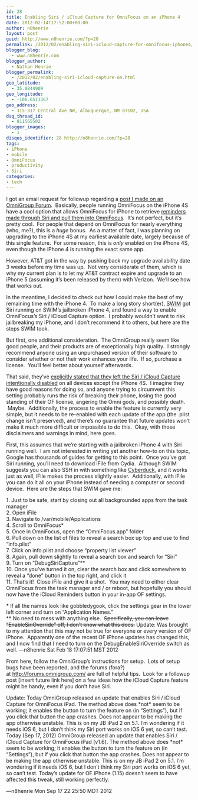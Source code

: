 ```yaml
---
id: 28
title: Enabling Siri / iCloud Capture for OmniFocus on an iPhone 4
date: 2012-02-14T17:52:00+00:00
author: n8henrie
layout: post
guid: http://www.n8henrie.com/?p=28
permalink: /2012/02/enabling-siri-icloud-capture-for-omnifocus-iphone4/
blogger_blog:
  - www.n8henrie.com
blogger_author:
  - Nathan Henrie
blogger_permalink:
  - /2012/02/enabling-siri-icloud-capture-on.html
geo_latitude:
  - 35.0844909
geo_longitude:
  - -106.6511367
geo_address:
  - 315-317 Central Ave NW, Albuquerque, NM 87102, USA
dsq_thread_id:
  - 811565502
blogger_images:
  - 1
disqus_identifier: 28 http://n8henrie.com/?p=28
tags:
- iPhone
- mobile
- OmniFocus
- productivity
- Siri
categories:
- tech
---
```

I got an email request for followup regarding a <a href="http://forums.omnigroup.com/showthread.php?t=23266" target="_blank">post I made on an OmniGroup Forum</a>.  Basically, people running OmniFocus on the iPhone 4S have a cool option that allows OmniFocus for iPhone to retrieve <a href="http://www.omnigroup.com/blog/entry/omnifocus_is_now_on_speaking_terms/" target="_blank">reminders made through Siri and pull them into OmniFocus</a>.  It’s not perfect, but it’s pretty cool.  For people that depend on OmniFocus for nearly everything (who, me?), this is a _huge_ bonus.  As a matter of fact, I was planning on upgrading to the iPhone 4S at my earliest available date, largely because of this single feature.  For some reason, this is _only_ enabled on the iPhone 4S, even though the iPhone 4 is running the exact same app.

However, AT&T got in the way by pushing back my upgrade availability date 3 weeks before my time was up.  Not very considerate of them, which is why my current plan is to let my AT&T contract expire and upgrade to an iPhone 5 (assuming it’s been released by them) with Verizon.  We’ll see how that works out.

In the meantime, I decided to check out how I could make the best of my remaining time with the iPhone 4.  To make a long story short(er), <a href="http://www.urbandictionary.com/define.php?term=swim" target="_blank">SWIM</a> got Siri running on SWIM’s jailbroken iPhone 4, and found a way to enable OmniFocus’s Siri / iCloud Capture option.  I probably wouldn’t want to risk jailbreaking my iPhone, and I don’t recommend it to others, but here are the steps SWIM took.

But first, one additional consideration.  The OmniGroup really seem like good people, and their products are of exceptionally high quality.  I strongly recommend anyone using an unpurchased version of their software to consider whether or not their work enhances your life.  If so, purchase a license.  You’ll feel better about yourself afterwards. 

That said, they’ve <a href="http://forums.omnigroup.com/showthread.php?t=22688" target="_blank">explicitly stated that they left the Siri / iCloud Capture intentionally disabled</a> on all devices except the iPhone 4S.  I imagine they have good reasons for doing so, and anyone trying to circumvent this setting probably runs the risk of breaking their phone, losing the good standing of their OF license, angering the Omni gods, and possibly death.  Maybe.  Additionally, the process to enable the feature is currently very simple, but it needs to be re-enabled with each update of the app (the .plist change isn’t preserved), and there’s no guarantee that future updates won’t make it much more difficult or impossible to do this.  Okay, with those disclaimers and warnings in mind, here goes.

First, this assumes that we’re starting with a jailbroken iPhone 4 with Siri running well.  I am not interested in writing yet another how-to on this topic, Google has thousands of guides for getting to this point.  Once you’ve got Siri running, you’ll need to download iFile from Cydia.  Although SWIM suggests you can also SSH in with something like <a href="http://cyberduck.ch/" target="_blank">Cyberduck</a>, and it works just as well, iFile makes the process slightly easier.  Additionally, with iFile you can do it all on your iPhone instead of needing a computer or second device.  Here are the steps that SWIM gave me:

 <span style="white-space: pre;"></span>1. <span style="white-space: pre;"></span>Just to be safe, start by closing out all backgrounded apps from the task manager  
 <span style="white-space: pre;"></span>2. <span style="white-space: pre;"></span>Open iFile  
 <span style="white-space: pre;"></span>3. <span style="white-space: pre;"></span>Navigate to /var/mobile/Applications  
 <span style="white-space: pre;"></span>4. <span style="white-space: pre;"></span>Scroll to OmniFocus*  
 <span style="white-space: pre;"></span>5. <span style="white-space: pre;"></span>Once in OmniFocus, open the “OmniFocus.app” folder  
 <span style="white-space: pre;"></span>6. <span style="white-space: pre;"></span>Pull down on the list of files to reveal a search box up top and use to find “info.plist”  
 <span style="white-space: pre;"></span>7. <span style="white-space: pre;"></span>Click on info.plist and choose “property list viewer”  
 <span style="white-space: pre;"></span>8. <span style="white-space: pre;"></span>Again, pull down slightly to reveal a search box and search for “Siri”  
 <span style="white-space: pre;"></span>9. <span style="white-space: pre;"></span>Turn on “DebugSiriCapture”**  
 <span style="white-space: pre;"></span>10. <span style="white-space: pre;"></span>Once you’ve turned it on, clear the search box and click somewhere to reveal a “done” button in the top right, and click it  
 <span style="white-space: pre;"></span>11. <span style="white-space: pre;"></span>That’s it!  Close iFile and give it a shot.  You may need to either clear OmniFocus from the task manager and / or reboot, but hopefully you should now have the iCloud Reminders button in your in-app OF settings.

* If all the names look like gobbledygook, click the settings gear in the lower left corner and turn on “Application Names.”  
** No need to mess with anything else.  <strike>Specifically, you can leave “EnableSiriOverride” off, I don’t know what this does.</strike> Update: Was brought to my attention that this may not be true for everyone or every version of OF iPhone.  Apparently one of the recent OF iPhone updates has changed this, and I now find that I need to turn on the DebugEnableSiriOverride switch as well. —n8henrie Sat Feb 18 17:07:51 MST 2012

From here, follow the OmniGroup’s instructions for setup.  Lots of setup bugs have been reported, and the forums (fora?) at http://forums.omnigroup.com/ are full of helpful tips.  Look for a followup post [insert future link here] on a few ideas how the iCloud Capture feature might be handy, even if you don’t have Siri.

Update: Today OmniGroup released an update that enables Siri / iCloud Capture for OmniFocus iPad. The method above does \*not\* seem to be working; it enables the button to turn the feature on (in “Settings”), but if you click that button the app crashes. Does not appear to be making the app otherwise unstable. This is on my JB iPad 2 on 5.1. I’m wondering if it needs iOS 6, but I don’t think my Siri port works on iOS 6 yet, so can’t test. Today (Sep 17, 2012) OmniGroup released an update that enables Siri / iCloud Capture for OmniFocus iPad (v1.6). The method above does \*not\* seem to be working; it enables the button to turn the feature on (in “Settings”), but if you click that button the app crashes. Does not appear to be making the app otherwise unstable. This is on my JB iPad 2 on 5.1. I’m wondering if it needs iOS 6, but I don’t think my Siri port works on iOS 6 yet, so can’t test. Today’s update for OF iPhone (1.15) doesn’t seem to have affected this tweak, still working perfectly.
  
—n8henrie Mon Sep 17 22:25:50 MDT 2012